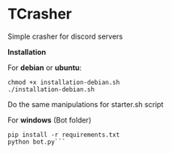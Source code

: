 # TCrasher
Simple crasher for discord servers


**Installation**

For **debian** or **ubuntu**:
```
chmod +x installation-debian.sh
./installation-debian.sh
```
Do the same manipulations for starter.sh script

For **windows** (Bot folder)
```
pip install -r requirements.txt
python bot.py```
